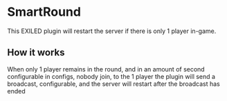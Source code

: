 # SmartRound
This EXILED plugin will restart the server if there is only 1 player in-game.


## How it works
When only 1 player remains in the round, and in an amount of second configurable in configs, nobody join, to the 1 player the plugin will send a broadcast, configurable, and the server will restart after the broadcast has ended
